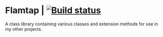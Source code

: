 # Flamtap | [![Build status](https://ci.appveyor.com/api/projects/status/p96ugt5tvbo984wo?svg=true)](https://ci.appveyor.com/project/EricSondergard/flamtap)

A class library containing various classes and extension methods for use in my other projects.
